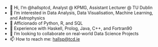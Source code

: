 - 👋 Hi, I’m @hallsptcd, Analyst @ KPMG, Assistant Lecturer @ TU Dublin
- 👀 I’m interested in Data Analysis, Data Visualisation, Machine Learning, and Astrophysics
- 🌱 Afficionado of Python, R, and SQL
- 🌱 Experience with Haskell, Prolog, Java, C++, and Fortran90
- 💞️ I’m looking to collaborate on real-world Data Science Projects
- 📫 How to reach me: hallsp@tcd.ie

<!---
hallsptcd/hallsptcd is a ✨ special ✨ repository because its `README.md` (this file) appears on your GitHub profile.
You can click the Preview link to take a look at your changes.
--->
